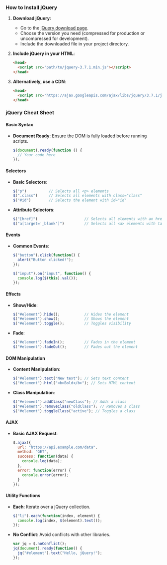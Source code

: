 ### How to Install jQuery

1. **Download jQuery**:

   - Go to the [jQuery download page](https://jquery.com/download/).
   - Choose the version you need (compressed for production or uncompressed for development).
   - Include the downloaded file in your project directory.

2. **Include jQuery in your HTML**:

   ```html
   <head>
     <script src="path/to/jquery-3.7.1.min.js"></script>
   </head>
   ```

3. **Alternatively, use a CDN**:
   ```html
   <head>
     <script src="https://ajax.googleapis.com/ajax/libs/jquery/3.7.1/jquery.min.js"></script>
   </head>
   ```

### jQuery Cheat Sheet

#### Basic Syntax

- **Document Ready**: Ensure the DOM is fully loaded before running scripts.
  ```javascript
  $(document).ready(function () {
  	// Your code here
  });
  ```

#### Selectors

- **Basic Selectors**:

  ```javascript
  $("p")          // Selects all <p> elements
  $(".class")     // Selects all elements with class="class"
  $("#id")        // Selects the element with id="id"
  ```

- **Attribute Selectors**:
  ```javascript
  $("[href]")                     // Selects all elements with an href attribute
  $("a[target='_blank']")         // Selects all <a> elements with target="_blank"
  ```

#### Events

- **Common Events**:

  ```javascript
  $("button").click(function() {
    alert("Button clicked!");
  });

  $("input").on("input", function() {
    console.log($(this).val());
  });
  ```

#### Effects

- **Show/Hide**:

  ```javascript
  $("#element").hide();           // Hides the element
  $("#element").show();           // Shows the element
  $("#element").toggle();         // Toggles visibility
  ```

- **Fade**:
  ```javascript
  $("#element").fadeIn();         // Fades in the element
  $("#element").fadeOut();        // Fades out the element
  ```

#### DOM Manipulation

- **Content Manipulation**:

  ```javascript
  $("#element").text("New text"); // Sets text content
  $("#element").html("<b>Bold</b>"); // Sets HTML content
  ```

- **Class Manipulation**:
  ```javascript
  $("#element").addClass("newClass"); // Adds a class
  $("#element").removeClass("oldClass"); // Removes a class
  $("#element").toggleClass("active"); // Toggles a class
  ```

#### AJAX

- **Basic AJAX Request**:
  ```javascript
  $.ajax({
    url: "https://api.example.com/data",
    method: "GET",
    success: function(data) {
      console.log(data);
    },
    error: function(error) {
      console.error(error);
    }
  });
  ```

#### Utility Functions

- **Each**: Iterate over a jQuery collection.

  ```javascript
  $("li").each(function(index, element) {
    console.log(index, $(element).text());
  });
  ```

- **No Conflict**: Avoid conflicts with other libraries.
  ```javascript
  var jq = $.noConflict();
  jq(document).ready(function() {
    jq("#element").text("Hello, jQuery!");
  });
  ```
